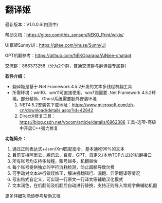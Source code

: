 # 翻译姬

最新版本：V1.0.0.6(内测中)

帮助文档：https://gitee.com/this_sensen/NEKO_Print/wikis/

UI框架SunnyUI：https://gitee.com/yhuse/SunnyUI

GPT机翻参考：https://github.com/NEKOparapa/AiNiee-chatgpt

交流群：866373258（分为2个群，普通交流群与翻译姬专属群）

 **软件介绍：** 
- 翻译姬是基于.Net Framework 4.5.2开发的文本多线程机翻工具
- 所需环境：win10、win11可直接使用，win7则需要 .Net Framework 4.5.2环境，部分精简、Ghost系统需要额外安装环境
    1. NET4.5.2安装包下载地址：https://www.microsoft.com/zh-cn/download/details.aspx?id=42642
    2. DirectX修复工具：https://blog.csdn.net/vbcom/article/details/6962388 工具-选项-高级中开启C++强力修复

 **功能简介：** 
1. 通过正则表达式+Json/Xml匹配指令，基本通吃99%的文本
2. 目前支持阿里云、腾讯云、百度、GPT、自定义(本地TCP方式)的机翻接口
3. 所有账号均支持多线程，账号越多，机翻越快
4. 每个账号提供独立的字符消耗检测，防止超额导致欠费
5. 可手动对文本进行错误修正，解决机翻错行、漏翻、异常翻译等情况
6. 写出格式自定义，可实现一行原文一行译文等辅助汉化模式
7. 文本润色，在机翻前及机翻后自动进行替换，支持正则导入常规字典辅助机翻

更多详细功能请参考帮助文档
